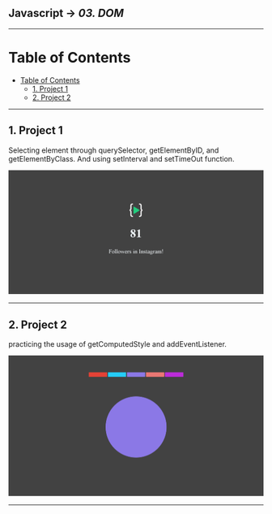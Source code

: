 ## Javascript -> <em>03. DOM</em> 

<hr/>

# Table of Contents
- [Table of Contents](#table-of-contents)
  - [1. Project 1](#1-project-1)
  - [2. Project 2](#2-project-2)

<hr/>

## 1. Project 1

Selecting element through querySelector, getElementByID, and getElementByClass. And using setInterval and  setTimeOut function.

![check it out](./00.%20Output/01.%20Project%201.png)

<hr/>

## 2. Project 2

practicing the usage of getComputedStyle and addEventListener.

![check it out](./00.%20Output/02.%20Project%202.png)

<hr/>
